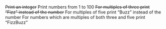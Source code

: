 ~~Print an integer~~
Print numbers from 1 to 100
~~For multiples of three print “Fizz” instead of the number~~
For multiples of five print “Buzz” instead of the number
For numbers which are multiples of both three and five print “FizzBuzz”